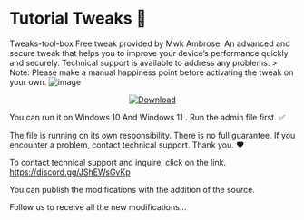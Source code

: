 # Tutorial Tweaks 🚀
 Tweaks-tool-box
 Free tweak provided by Mwk Ambrose. An advanced and secure tweak that helps you to improve your device’s performance quickly and securely. Technical support is available to address any problems. > Note: Please make a manual happiness point before activating the tweak on your own.
![image](https://github.com/mwkambrose/Tweaks-tool-box-/blob/main/image%20tweaks.jpg?raw=true)


<p align="center">
  <a href="https://github.com/mwkambrose/Tweaks/blob/main/Pro%20Teaks%20Version%203.1%20(2).bat">
    <img src="https://img.shields.io/badge/Download-red?style=for-the-badge&logo=download" alt="Download">
  </a>
</p>





You can run it on Windows 10 And Windows 11 . Run the admin file first. ✅

The file is running on its own responsibility. There is no full guarantee. If you encounter a problem, contact technical support. Thank you. ❤️ 


To contact technical support and inquire, click on the link.  https://discord.gg/JShEWsGvKp


You can publish the modifications with the addition of the source.


Follow us to receive all the new modifications...
